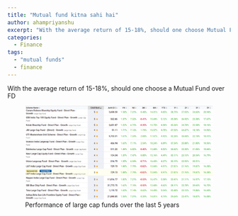 ```yaml
---
title: "Mutual fund kitna sahi hai"
author: ahampriyanshu
excerpt: "With the average return of 15-18%, should one choose Mutual Funds over FD"
categories:
  - Finance
tags:
  - "mutual funds"
  - finance
---
```


With the average return of 15-18%, should one choose a Mutual Fund over FD

<figure class="align-center">
  <img src="https://github.com/ahampriyanshu/meta/blob/main/blog/mutual-funds.png?raw=true" alt="loading">
  <figcaption>Performance of large cap funds over the last 5 years</figcaption>
</figure>
